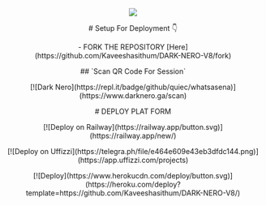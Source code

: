 <p align="center">
<a href="https://github.com">
    <img src="https://i.ibb.co/zFYBPcQ/IMG-20230226-WA0115.jpg">
  </a>

<p align="center">
# Setup For Deployment 👇
</p>

<p align="center">
- FORK THE REPOSITORY [Here](https://github.com/Kaveeshasithum/DARK-NERO-V8/fork)
</p>

<p align="center">
## `Scan QR Code For Session`
</p>

<p align="center">
[![Dark Nero](https://repl.it/badge/github/quiec/whatsasena)](https://www.darknero.ga/scan)
</p>

<p align="center">
# DEPLOY PLAT FORM
</p>

<p align="center">
[![Deploy on Railway](https://railway.app/button.svg)](https://railway.app/new/)
</p>

<p align="center">
[![Deploy on Uffizzi](https://telegra.ph/file/e464e609e43eb3dfdc144.png)](https://app.uffizzi.com/projects)
</p>

<p align="center">
[![Deploy](https://www.herokucdn.com/deploy/button.svg)](https://heroku.com/deploy?template=https://github.com/Kaveeshasithum/DARK-NERO-V8/)
</p>
